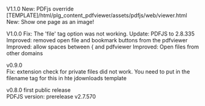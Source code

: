 

V1.1.0
New: PDFjs override [TEMPLATE]/html/plg_content_pdfviewer/assets/pdfjs/web/viewer.html
New: Show one page as an image!

V1.0.0
Fix: The 'file' tag option was not working.
Update: PDFJS to 2.8.335
Improved: removed open file and bookmark buttons from the pdfviewer
Improved: allow spaces between { and pdfviewer
Improved: Open files from other domains


v0.9.0  
Fix: extension check for private files did not work. You need to put in the filename tag for this in hte jdownloads template


v0.8.0 first public release  
PDFJS version:  prerelease v2.7.570
